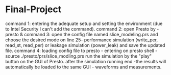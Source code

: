 # Final-Project
command 1: entering the adequate setup and setting the environment (due to Intel Security I can't add the command). 
command 2: open Presto by - presto &
command 3: open the config file named slice_modeling.prs and choose the desired mode on line 25- performance simulation (write_per, read_st, read_per) or leakage simulation (power_leak) and save the updated file.
command 4: loading config file to presto - entering on presto shell - source ./presto/prs/slice_modling.prs
run the simulation by the "play" button on the GUI of Presto. 
after the simulation running end -the results will automatically be loaded to the same GUI - waveforms and measurements.


